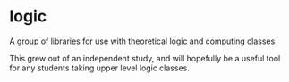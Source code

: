logic
=====

A group of libraries for use with theoretical logic and computing classes

This grew out of an independent study, and will hopefully be a useful tool for any students taking upper level logic classes.
